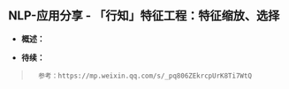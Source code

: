 ## NLP-应用分享 - 「行知」特征工程：特征缩放、选择
- **概述：**
>
>
>
>
>
>
>
>
>
>
>
>
>
>
>
>
>
>
>
>
>
>
>

- **待续：**
>       参考：https://mp.weixin.qq.com/s/_pq806ZEkrcpUrK8Ti7WtQ
>
>
>
>
>
>
>
>
>
>
>
>
>
>
>
